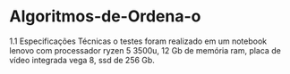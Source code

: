 ﻿# Algoritmos-de-Ordena-o

1.1 Especificações Técnicas 
o testes foram realizado em um notebook lenovo com processador ryzen 5 3500u, 12 Gb de memória ram, placa de vídeo integrada vega 8, ssd de 256 Gb.

